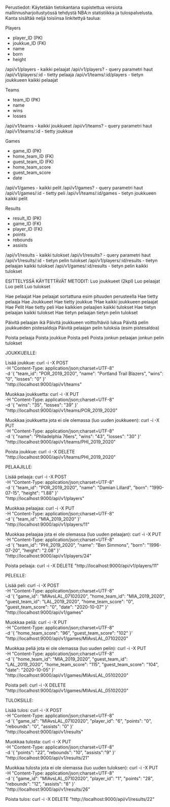Perustiedot:
Käytetään tietokantana supistettua versiota mallinnusharjoitustyössä tehdystä NBA:n statistiikka ja tulospalvelusta. Kanta sisältää neljä toisiinsa linkitettyä taulua:

Players
- player_ID (PK)
- joukkue_ID (FK)
- name
- born
- height

/api/v1/players             - kaikki pelaajat
/api/v1/players?            - query parametri haut
/api/v1/players/:id         - tietty pelaaja
/api/v1/teams/:id/players   - tietyn joukkueen kaikki pelaajat

Teams
- team_ID (PK)
- name
- wins
- losses

/api/v1/teams       - kaikki joukkueet
/api/v1/teams?      - query parametri haut
/api/v1/teams/:id   - tietty joukkue

Games
- game_ID (PK)
- home_team_ID (FK)
- guest_team_ID (FK)
- home_team_score
- guest_team_score
- date

/api/v1/games           - kaikki pelit
/api/v1/games?          - query parametri haut
/api/v1/games/:id       - tietty peli
/api/v1/teams/:id/games - tietyn joukkueen kaikki pelit

Results
- result_ID (PK)
- game_ID (FK)
- player_ID (FK)
- points
- rebounds
- assists

/api/v1/results             - kaikki tulokset
/api/v1/results?            - query parametri haut
/api/v1/results/:id         - tietyn pelin tulokset
/api/v1/players/:id/results - tietyn pelaajan kaikki tulokset
/api/v1/games/:id/results   - tietyn pelin kaikki tulokset




ESITTELYSSÄ KÄYTETTÄVÄT METODIT:
Luo joukkueet (2kpl)
Luo pelaajat
Luo pelit
Luo tulokset

Hae pelaajat
Hae pelaajat sortattuna esim pituuden perusteella
Hae tietty pelaaja
Hae Joukkueet
Hae tietty joukkue
?Hae kaikki joukkueen pelaajat
Hae Pelit
Hae tietty peli
Hae kaikkien pelaajien kaikki tulokset
Hae tietyn pelaajan kaikki tulokset
Hae tietyn pelaajan tietyn pelin tulokset

Päivitä pelaajan ikä
Päivitä joukkueen voitto/häviö lukua
Päivitä pelin joukkueiden pistesaldoja
Päivitä pelaajan pelin tuloksia (esim pistesaldoa)

Poista pelaaja
Poista joukkue
Poista peli
Poista jonkun pelaajan jonkun pelin tulokset


JOUKKUEILLE:

Lisää joukkue:
curl -i -X POST \
-H "Content-Type: application/json;charset=UTF-8" \
-d '{ "team_id": "POR_2019_2020", "name": "Portland Trail Blazers", "wins": "0", "losses": "0" }' \
"http://localhost:9000/api/v1/teams"

Muokkaa joukkuetta:
curl -i -X PUT \
-H "Content-Type: application/json;charset=UTF-8" \
-d '{ "wins": "35", "losses": "39" }' \
"http://localhost:9000/api/v1/teams/POR_2019_2020"

Muokkaa joukkuetta jota ei ole olemassa (luo uuden joukkueen):
curl -i -X PUT \
-H "Content-Type: application/json;charset=UTF-8" \
-d '{ "name": "Philadelphia 76ers", "wins": "43", "losses": "30" }' \
"http://localhost:9000/api/v1/teams/PHI_2019_2020"

Poista joukkue:
curl -i -X DELETE "http://localhost:9000/api/v1/teams/PHI_2019_2020"


PELAAJILLE:

Lisää pelaaja:
curl -i -X POST \
-H "Content-Type: application/json;charset=UTF-8" \
-d '{ "team_id": "POR_2019_2020", "name": "Damian Lillard", "born": "1990-07-15", "height": "1.88" }' \
"http://localhost:9000/api/v1/players"

Muokkaa pelaajaa:
curl -i -X PUT \
-H "Content-Type: application/json;charset=UTF-8" \
-d '{ "team_id": "MIA_2019_2020" }' \
"http://localhost:9000/api/v1/players/11"

Muokkaa pelaajaa jota ei ole olemassa (luo uuden pelaajan):
curl -i -X PUT \
-H "Content-Type: application/json;charset=UTF-8" \
-d '{ "team_id": "PHI_2019_2020", "name": "Ben Simmons", "born": "1996-07-20", "height": "2.08" }' \
"http://localhost:9000/api/v1/players/24"

Poista pelaaja:
curl -i -X DELETE "http://localhost:9000/api/v1/players/11"


PELEILLE:

Lisää peli:
curl -i -X POST \
-H "Content-Type: application/json;charset=UTF-8" \
-d '{ "game_id": "MIAvsLAL_07102020", "home_team_id": "MIA_2019_2020", "guest_team_id": "LAL_2019_2020", "home_team_score": "0", "guest_team_score": "0", "date": "2020-10-07" }' \
"http://localhost:9000/api/v1/games"

Muokkaa peliä:
curl -i -X PUT \
-H "Content-Type: application/json;charset=UTF-8" \
-d '{ "home_team_score": "96", "guest_team_score": "102" }' \
"http://localhost:9000/api/v1/games/MIAvsLAL_07102020"

Muokkaa peliä jota ei ole olemassa (luo uuden pelin):
curl -i -X PUT \
-H "Content-Type: application/json;charset=UTF-8" \
-d '{ "home_team_id": "MIA_2019_2020", "guest_team_id": "LAL_2019_2020", "home_team_score": "115", "guest_team_score": "104", "date": "2020-10-05" }' \
"http://localhost:9000/api/v1/games/MIAvsLAL_05102020"

Poista peli:
curl -i -X DELETE "http://localhost:9000/api/v1/games/MIAvsLAL_05102020"


TULOKSILLE:

Lisää tulos:
curl -i -X POST \
-H "Content-Type: application/json;charset=UTF-8" \
-d '{ "game_id": "MIAvsLAL_07102020", "player_id": "6", "points": "0", "rebounds": "0", "assists": "0" }' \
"http://localhost:9000/api/v1/results"

Muokkaa tulosta:
curl -i -X PUT \
-H "Content-Type: application/json;charset=UTF-8" \
-d '{ "points": "22", "rebounds": "10", "assists":"9" }' \
"http://localhost:9000/api/v1/results/21"

Muokkaa tulosta jota ei ole olemassa (luo uuden tuloksen):
curl -i -X PUT \
-H "Content-Type: application/json;charset=UTF-8" \
-d '{ "game_id": "MIAvsLAL_07102020", "player_id": "1", "points": "28", "rebounds": "12", "assists": "8" }' \
"http://localhost:9000/api/v1/results/26"

Poista tulos:
curl -i -X DELETE "http://localhost:9000/api/v1/results/22"